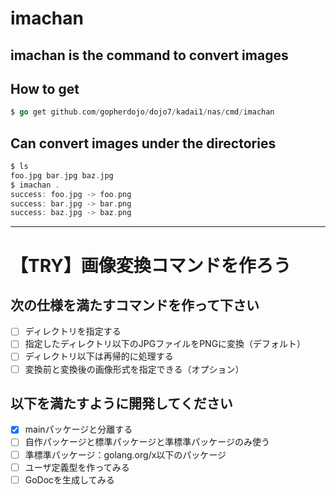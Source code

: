 # imachan

## imachan is the command to convert images

## How to get

```go
$ go get github.com/gopherdojo/dojo7/kadai1/nas/cmd/imachan
```

## Can convert images under the directories

```go
$ ls
foo.jpg bar.jpg baz.jpg
$ imachan .
success: foo.jpg -> foo.png
success: bar.jpg -> bar.png
success: baz.jpg -> baz.png
```

---

# 【TRY】画像変換コマンドを作ろう

## 次の仕様を満たすコマンドを作って下さい

- [ ] ディレクトリを指定する
- [ ] 指定したディレクトリ以下のJPGファイルをPNGに変換（デフォルト）
- [ ] ディレクトリ以下は再帰的に処理する
- [ ] 変換前と変換後の画像形式を指定できる（オプション）

## 以下を満たすように開発してください

- [x] mainパッケージと分離する
- [ ] 自作パッケージと標準パッケージと準標準パッケージのみ使う
- [ ] 準標準パッケージ：golang.org/x以下のパッケージ
- [ ] ユーザ定義型を作ってみる
- [ ] GoDocを生成してみる
